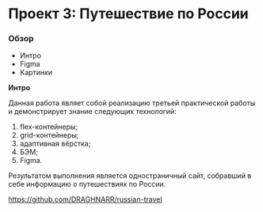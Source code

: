 # Проект 3: Путешествие по России

### Обзор
* Интро
* Figma
* Картинки

**Интро**

Данная работа являет собой реализацию третьей практической работы и демонстрирует знание следующих технологий:
1. flex-контейнеры;
2. grid-контейнеры;
3. адаптивная вёрстка;
4. БЭМ;
5. Figma.

Результатом выполнения является одностраничный сайт, собравший в себе информацию о путешествиях по России.

https://github.com/DRAGHNARR/russian-travel